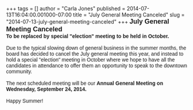 +++
tags = []
author = "Carla Jones"
published = 2014-07-13T16:04:00.001000-07:00
title = "July General Meeting Canceled"
slug = "2014-07-13-july-general-meeting-canceled"
+++
**<span
style="font-family: Trebuchet MS, sans-serif; font-size: large;">July
General Meeting Canceled</span>**  
**<span style="font-family: Trebuchet MS, sans-serif;">To be replaced by
special "election" meeting to be held in October.</span>**  
<span style="font-family: Trebuchet MS, sans-serif;">  
</span><span style="font-family: Trebuchet MS, sans-serif;">Due to the
typical slowing down of general business in the summer months, the board
has decided to cancel the July general meeting this year, and instead to
hold a special "election" meeting in October where we hope to have all
the candidates in attendance to offer them an opportunity to speak to
the downtown community.</span>  
<span style="font-family: Trebuchet MS, sans-serif;">  
</span><span style="font-family: Trebuchet MS, sans-serif;">The next
scheduled meeting will be our **Annual General Meeting on Wednesday,
September 24, 2014.**</span>  
<span style="font-family: Trebuchet MS, sans-serif;">  
</span><span style="font-family: Trebuchet MS, sans-serif;">Happy
Summer!</span>
